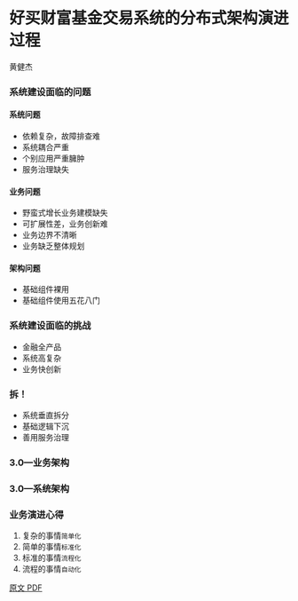 
# 好买财富基金交易系统的分布式架构演进过程
黄健杰

### 系统建设面临的问题
#### 系统问题
* 依赖复杂，故障排查难
* 系统耦合严重
* 个别应用严重臃肿
* 服务治理缺失

#### 业务问题
* 野蛮式增长业务建模缺失
* 可扩展性差，业务创新难
* 业务边界不清晰
* 业务缺乏整体规划

#### 架构问题
* 基础组件裸用
* 基础组件使用五花八门


### 系统建设面临的挑战
* 金融全产品
* 系统高复杂
* 业务快创新


### 拆！
* 系统垂直拆分
* 基础逻辑下沉
* 善用服务治理


### 3.0—业务架构


### 3.0—系统架构


### 业务演进心得
1. 复杂的事情`简单化`
2. 简单的事情`标准化`
3. 标准的事情`流程化`
4. 流程的事情`自动化`


[原文 PDF](https://static001.geekbang.org/con/28/pdf/550565537/file/Qcon%E5%8C%97%E4%BA%AC2018--%E3%80%8A%E5%A5%BD%E4%B9%B0%E8%B4%A2%E5%AF%8C%E5%9F%BA%E9%87%91%E4%BA%A4%E6%98%93%E7%B3%BB%E7%BB%9F%E7%9A%84%E5%88%86%E5%B8%83%E5%BC%8F%E6%9E%B6%E6%9E%84%E6%BC%94%E8%BF%9B%E8%BF%87%E7%A8%8B%E3%80%8B--%E9%BB%84%E5%81%A5%E6%9D%B0.pdf)
